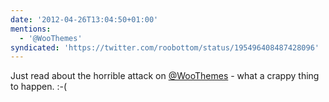 ```yaml
---
date: '2012-04-26T13:04:50+01:00'
mentions:
  - '@WooThemes'
syndicated: 'https://twitter.com/roobottom/status/195496408487428096'
---
```

Just read about the horrible attack on [@WooThemes](https://twitter.com/@WooThemes) - what a crappy thing to happen. :-(
